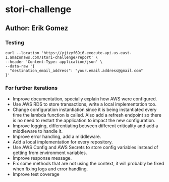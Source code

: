 # stori-challenge
## Author: Erik Gomez

### Testing
```
curl --location 'https://yjizyf69i6.execute-api.us-east-1.amazonaws.com/stori-challenge/report' \
--header 'Content-Type: application/json' \
--data-raw '{
  "destination_email_address": "your.email.address@gmail.com"
}'
```

### For further iterations
- Improve documentation, specially explain how AWS were configured.
- Use AWS RDS to store transactions, write a local implementation too.
- Change configuration instantiation since it is being instantiated every time the lambda function is called. Also add a refresh endpoint so there is no need to restart the application to impact the new configuration.
- Improve logging, differentiating between different criticality and add a middleware to handle it.
- Improve error handling, add a middleware.
- Add a local implementation for every repository.
- Use AWS Config and AWS Secrets to store config variables instead of getting from environment variables.
- Improve response message.
- Fix some methods that are not using the context, it will probably be fixed when fixing logs and error handling.
- Improve test coverage
